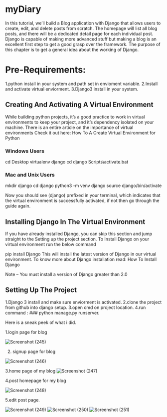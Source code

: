 # myDiary


In this tutorial, we’ll build a Blog application with Django that allows users to create, edit, and delete posts from scratch. The homepage will list all blog posts, and there will be a dedicated detail page for each individual post. Django is capable of making more advanced stuff but making a blog is an excellent first step to get a good grasp over the framework. The purpose of this chapter is to get a general idea about the working of Django.

# Pre-Requirements:


1.python install in your system and path set in envioment variable. 
2.Install and activate virtual enviorment.
3.Django3 install in your system.

## Creating And Activating A Virtual Environment


While building python projects, it’s a good practice to work in virtual environments to keep your project, and it’s dependency isolated on your machine. There is an entire article on the importance of virtual environments Check it out here: How To A Create Virtual Environment for Python

### Windows Users


cd Desktop
virtualenv django
cd django
Scripts\activate.bat

### Mac and Unix Users


mkdir django
cd django
python3 -m venv django
source django/bin/activate


Now you should see (django) prefixed in your terminal, which indicates that the virtual environment is successfully activated, if not then go through the guide again.

##  Installing Django In The Virtual Environment


If you have already installed Django, you can skip this section and jump straight to the Setting up the project section. To Install Django on your virtual environment run the below command

pip install Django
This will install the latest version of Django in our virtual environment. To know more about Django installation read: How To Install Django

Note – You must install a version of Django greater than 2.0

## Setting Up The Project


1.Django 3 install and make sure enviorment is activated.
2.clone the project from github into django setup.
3.open cmd on project location.
4.run command : ###  python manage.py runserver.


Here is a sneak peek of what i did.

1.login page for blog

![Screenshot (245)](https://user-images.githubusercontent.com/51478832/91122518-278acc00-e6b8-11ea-8c90-3d07e675467c.png)


2. signup page for blog

![Screenshot (246)](https://user-images.githubusercontent.com/51478832/91122536-33768e00-e6b8-11ea-97e4-ce62d3919ba9.png)

3.home page of my blog
![Screenshot (247)](https://user-images.githubusercontent.com/51478832/91122545-38d3d880-e6b8-11ea-8c3e-b7e01dba9af9.png)

4.post homepage for my blog

![Screenshot (248)](https://user-images.githubusercontent.com/51478832/91122554-3d988c80-e6b8-11ea-853f-45139dc069ca.png)

5.edit post page.

![Screenshot (249)](https://user-images.githubusercontent.com/51478832/91122556-3f625000-e6b8-11ea-9470-7389430c0439.png)
![Screenshot (250)](https://user-images.githubusercontent.com/51478832/91122568-44bf9a80-e6b8-11ea-85fa-aa217dd9671f.png)
![Screenshot (251)](https://user-images.githubusercontent.com/51478832/91122572-4721f480-e6b8-11ea-9389-395e5c331840.png)
